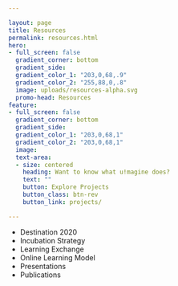 ```yaml
---

layout: page
title: Resources
permalink: resources.html
hero:
- full_screen: false
  gradient_corner: bottom
  gradient_side:
  gradient_color_1: "203,0,68,.9"
  gradient_color_2: "255,88,0,.8"
  image: uploads/resources-alpha.svg
  promo-head: Resources
feature:
- full_screen: false
  gradient_corner: bottom
  gradient_side:
  gradient_color_1: "203,0,68,1"
  gradient_color_2: "203,0,68,1"
  image:
  text-area:
  - size: centered
    heading: Want to know what u!magine does?
    text: ""
    button: Explore Projects
    button_class: btn-rev
    button_link: projects/

---
```



- Destination 2020
- Incubation Strategy
- Learning Exchange
- Online Learning Model
- Presentations
- Publications
